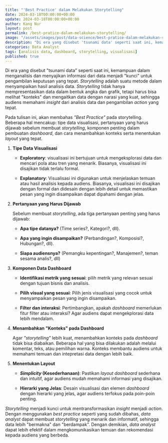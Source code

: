```yaml
---
title: "'Best Practice' dalam Melakukan Storytelling"
date: 2024-03-18T00:00:00+00:00
update: 2024-03-18T00:00:00+00:00
author: Kang Nur
layout: post
permalink: /best-pratice-dalam-melakukan-storytelling/
image: "/assets/images/post/data-science/best-pratice-dalam-melakukan-storytelling/gambar0.png"
description: "Di era yang disebut 'tsunami data' seperti saat ini, kemampuan dalam menganalisis dan menyajikan informasi dari data menjadi 'kunci' untuk pengambilan keputusan yang tepat."
categories: Data Analyst
tags: [analisis data, dashboard, storytelling, visualisasi]
published: true
---
```


<p>Di era yang disebut "tsunami data" seperti saat ini, kemampuan dalam menganalisis dan menyajikan informasi dari data menjadi "kunci" untuk pengambilan keputusan yang tepat. <em>Storytelling</em> adalah suatu metode dalam menyampaikan hasil analisis data. <em>Storytelling</em> tidak hanya mempresentasikan data dalam bentuk angka dan grafik, tetapi harus bisa melihat "konteks" dan mengaitkan data dengan narasi yang kuat, sehingga audiens memahami <em>insight</em> dari analisis data dan pengambilan <em>action</em> yang tepat.</p>
<p>Pada tulisan ini, akan membahas <em>"Best Practice"</em> pada storytelling. Beberapa hal mencakup: tipe data visualisasi, pertanyaan yang harus dijawab sebelum membuat <em>storytelling</em>, komponen penting dalam pembuatan <em>dashboard</em>, dan cara menambahkan konteks serta menentukan <em>layout</em> yang tepat.</p>
<ol>
<li><p><strong>Tipe Data Visualisasi</strong></p>
<ul>
<li><p><strong>Exploratory</strong>: visualisasi ini bertujuan untuk mengeksplorasi data dan mencari pola atau tren yang menarik. Biasanya, visualisasi ini disajikan tidak terlalu formal.</p>
</li>
<li><p><strong>Explanatory</strong>: Visualisasi ini digunakan untuk menjelaskan temuan atau hasil analisis kepada audiens. Biasanya, visualisasi ini disajikan dengan formal dan didesain dengan lebih detail untuk memastikan pesan yang ingin disampaikan dapat dipahami dengan jelas.</p>
</li>
</ul>
</li>
<li><p><strong>Pertanyaan yang Harus Dijawab</strong></p>
<p>Sebelum membuat <em>storytelling</em>, ada tiga pertanyaan penting yang harus dijawab:</p>
<ul>
<li><p><strong>Apa tipe datanya?</strong> (Time series?, Kategori?, dll).</p>
</li>
<li><p><strong>Apa yang ingin disampaikan?</strong> (Perbandingan?, Komposisi?, Hubungan?, dll).</p>
</li>
<li><p><strong>Siapa audiensnya?</strong> (Pemangku kepentingan?, Manajemen?, teman sesama analis?, dll)</p>
</li>
</ul>
</li>
<li><p><strong>Komponen Data Dashboard</strong></p>
<ul>
<li><p><strong>Identifikasi metrik yang sesuai</strong>: pilih metrik yang relevan sesuai dengan tujuan bisnis dan analisis.</p>
</li>
<li><p><strong>Pilih visual yang sesuai</strong>: Pilih jenis visualisasi yang cocok untuk menyampaikan pesan yang ingin disampaikan.</p>
</li>
<li><p><strong>Filter dan interaksi</strong>: Pertimbangkan, apakah <em>dashboard</em> memerlukan fitur filter atau interaksi? Agar audiens dapat mengekplorasi data lebih mendalam.</p>
</li>
</ul>
</li>
<li><p><strong>Menambahkan "Konteks" pada Dashboard</strong></p>
<p>Agar <em>"storytelling"</em> lebih kuat, menambahkan konteks pada <em>dashboard</em> tidak bisa diabaikan. Beberapa hal yang bisa dilakukan adalah melalui komentar, teks, atau pemilihan warna. Konteks membantu audiens untuk memahami temuan dan intepretasi data dengan lebih baik.</p>
</li>
<li><p><strong>Menentukan Layout</strong></p>
<ul>
<li><p><strong><em>Simplicity</em> (Kesederhanaan)</strong>: Pastikan <em>layout dashboard</em> sederhana dan intuitif, agar audiens mudah memahami informasi yang disajikan.</p>
</li>
<li><p><strong>Hierarki yang Jelas</strong>: Desain visualisasi dan elemen <em>dashboard</em> dengan hierarki yang jelas, agar audiens terfokus pada poin-poin penting.</p>
</li>
</ul>
</li>
</ol>
<p><em>Storytelling</em> menjadi kunci untuk mentransformasikan <em>insight</em> menjadi <em>action</em>. Dengan menggunakan <em>best practice</em> seperti yang sudah dibahas, <em>data analyst</em> dapat membuat <em>storytelling</em> yang menarik dan informatif, sehingga data lebih "bermakna" dan "berdampak". Dengan demikian, <em>data analyst</em> dapat lebih efektif dalam mengkomunikasikan temuan dan rekomendasi kepada audiens yang berbeda.</p>
